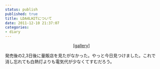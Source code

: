 ```yaml
---
status: publish
published: true
title: LDA4LH2Tについて
date: 2011-12-10 21:37:07
categories:
- diary
---
```

<p style="text-align: center;"><a href="http://www.i4d.jp/blog/?attachment_id=697" rel="attachment wp-att-697">[gallery]

</a>

発売後の2,3日後に量販店を見たがなかった。やっと今日見つけました。これで消し忘れても白熱灯よりも電気代が少なくてすむだろう。
